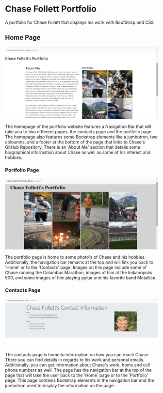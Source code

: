 # Chase Follett Portfolio

A portfolio for Chase Follett that displays his work with BootStrap and CSS

## Home Page

![Image of Homepage](https://github.com/clf9008/ChaseFollettPortfolio/blob/main/Assets/Portfolio%20Homepage.png?raw=true)

The homepage of the portfolio website features a Navigation Bar that will take you to two different pages: the contacts page and the portfolio page. The homepage also features some Bootstrap elements like a jumbotron, two coloumns, and a footer at the bottom of the page that links to Chase's GitHub Repository. There is an 'About Me' section that details some biographical information about Chase as well as some of his interest and hobbies.

### Portfolio Page

![Image of Portfolio Page](https://github.com/clf9008/ChaseFollettPortfolio/blob/main/Assets/PortfolioPage.png?raw=true)

The portfolio page is home to some photo's of Chase and his hobbies. Additionally, the navigation bar remains at the top and will link you back to 'Home' or to the 'Contacts' page. Images on this page include some of Chase running the Columbus Marathon, images of him at the Indianopolis 500, and some images of him playing guitar and his favorite band Metallica.

### Contacts Page

![Image of Contacts Page](https://github.com/clf9008/ChaseFollettPortfolio/blob/main/Assets/ContactPage.png?raw=true)

The contacts page is home to information on how you can reach Chase. There you can find details in regards to his work and personal emails. Additionally, you can get information about Chase's work, home and cell phone numbers as well. The page has the navigation bar at the top of the page that will take the user back to the 'Home' page or to the 'Portfolio' page. This page contains Bootstrap elements in the navigation bar and the jumbotron used to display the information on the page.
